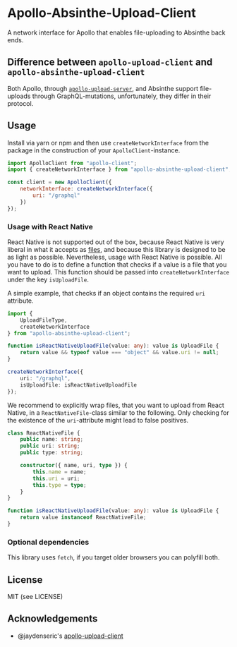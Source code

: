 # Apollo-Absinthe-Upload-Client

A network interface for Apollo that enables file-uploading to Absinthe back
ends.

## Difference between `apollo-upload-client` and `apollo-absinthe-upload-client`

Both Apollo, through
[`apollo-upload-server`](https://github.com/jaydenseric/apollo-upload-server),
and Absinthe support file-uploads through GraphQL-mutations, unfortunately, they
differ in their protocol.

## Usage

Install via yarn or npm and then use `createNetworkInterface` from the package
in the construction of your `ApolloClient`-instance.

```js
import ApolloClient from "apollo-client";
import { createNetworkInterface } from "apollo-absinthe-upload-client";

const client = new ApolloClient({
    networkInterface: createNetworkInterface({
        uri: "/graphql"
    })
});
```

### Usage with React Native

React Native is not supported out of the box, because React Native is very
liberal in what it accepts as
[files](https://github.com/facebook/react-native/blob/v0.50.3/Libraries/Network/FormData.js#L70-L82),
and because this library is designed to be as light as possible. Nevertheless,
usage with React Native is possible. All you have to do is to define a function
that checks if a value is a file that you want to upload. This function should
be passed into `createNetworkInterface` under the key `isUploadFile`.

A simple example, that checks if an object contains the required `uri`
attribute.

```ts
import {
    UploadFileType,
    createNetworkInterface
} from "apollo-absinthe-upload-client";

function isReactNativeUploadFile(value: any): value is UploadFile {
    return value && typeof value === "object" && value.uri != null;
}

createNetworkInterface({
    uri: "/graphql",
    isUploadFile: isReactNativeUploadFile
});
```

We recommend to explicitly wrap files, that you want to upload from React
Native, in a `ReactNativeFile`-class similar to the following. Only checking for
the existence of the `uri`-attribute might lead to false positives.

```ts
class ReactNativeFile {
    public name: string;
    public uri: string;
    public type: string;

    constructor({ name, uri, type }) {
        this.name = name;
        this.uri = uri;
        this.type = type;
    }
}

function isReactNativeUploadFile(value: any): value is UploadFile {
    return value instanceof ReactNativeFile;
}
```

### Optional dependencies

This library uses `fetch`, if you target older browsers you can polyfill both.

## License

MIT (see LICENSE)

## Acknowledgements

* @jaydenseric's
  [apollo-upload-client](https://github.com/jaydenseric/apollo-upload-client)

